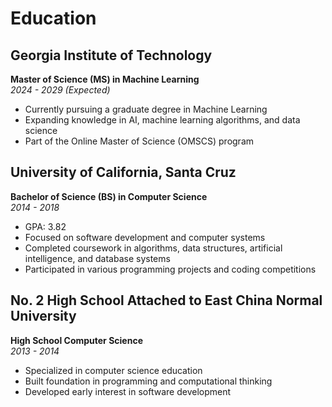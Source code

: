 # Education

## Georgia Institute of Technology

**Master of Science (MS) in Machine Learning**  
_2024 - 2029 (Expected)_

- Currently pursuing a graduate degree in Machine Learning
- Expanding knowledge in AI, machine learning algorithms, and data science
- Part of the Online Master of Science (OMSCS) program

## University of California, Santa Cruz

**Bachelor of Science (BS) in Computer Science**  
_2014 - 2018_

- GPA: 3.82
- Focused on software development and computer systems
- Completed coursework in algorithms, data structures, artificial intelligence, and database systems
- Participated in various programming projects and coding competitions

## No. 2 High School Attached to East China Normal University

**High School Computer Science**  
_2013 - 2014_

- Specialized in computer science education
- Built foundation in programming and computational thinking
- Developed early interest in software development
